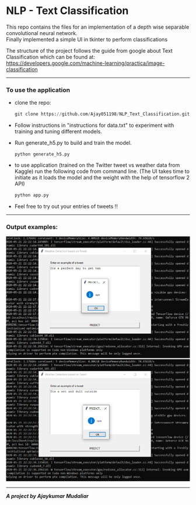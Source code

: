 #  NLP - Text Classification

This repo contains the files for an implementation of a depth wise separable convolutional neural network.\
Finally implemented a simple UI in tkinter to perform classifications

The structure of the project follows the guide from google about Text Classification which can be found at: <https://developers.google.com/machine-learning/practica/image-classification> 

---

### To use the application

- clone the repo: 

  ```python
  git clone https://github.com/Ajay051198/NLP_Text_Classification.git
  ```

- Follow instructions in  "instructions for data.txt" to experiment with training and tuning different models. 

- Run generate_h5.py to build and train the model.

  ```
  python generate_h5.py
  ```

- to use application (trained on the Twitter tweet vs weather data from Kaggle) run the following code from command line. (The UI takes time to initiate as it loads the model and the weight with the help of tensorflow 2 API)

  ```python
  python app.py
  ```

- Feel free to try out your entries of tweets !!

---

### Output examples: 

<img src='images\Capture1.JPG' width ="600">

<img src='images\Capture2.JPG' width ="600">

---

***A project by Ajaykumar Mudaliar***





